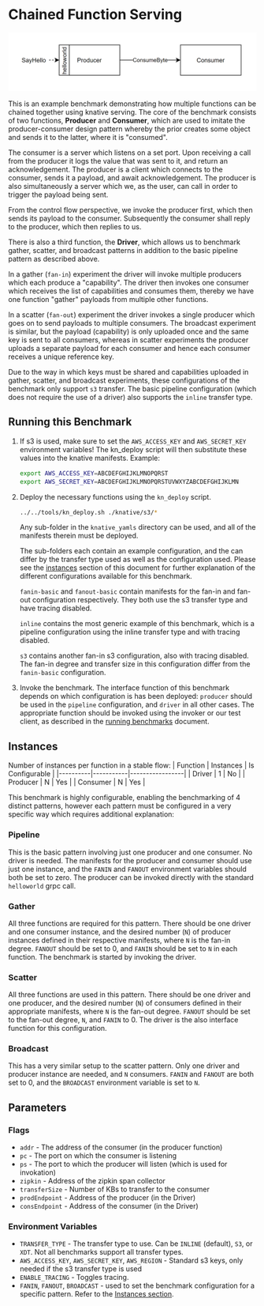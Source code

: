 # Chained Function Serving
![diagram](diagram.png)

This is an example benchmark demonstrating how multiple functions can be chained together
using knative serving. The core of the benchmark consists of two functions, **Producer** and 
**Consumer**, which are used to imitate the producer-consumer design pattern whereby the prior
creates some object and sends it to the latter, where it is "consumed".

The consumer is a server which listens on a set port. Upon receiving a call from the producer it
logs the value that was sent to it, and return an acknowledgement. The producer is a client which
connects to the consumer, sends it a payload, and await acknowledgement. The producer is also
simultaneously a server which we, as the user, can call in order to trigger the payload being sent.

From the control flow perspective, we invoke the producer first, which then sends its payload to
the consumer. Subsequently the consumer shall reply to the producer, which then replies to us.

There is also a third function, the **Driver**, which allows us to benchmark gather, scatter, and
broadcast patterns in addition to the basic pipeline pattern as described above.

In a gather (`fan-in`) experiment the driver will invoke multiple producers which each produce a 
"capability". The driver then invokes one consumer which receives the list of capabilities and 
consumes them, thereby we have one function "gather" payloads from multiple other functions.

In a scatter (`fan-out`) experiment the driver invokes a single producer which goes on to send
payloads to multiple consumers. The broadcast experiment is similar, but the payload (capability)
is only uploaded once and the same key is sent to all consumers, whereas in scatter experiments
the producer uploads a separate payload for each consumer and hence each consumer receives a unique
reference key. 

Due to the way in which keys must be shared and capabilities uploaded in gather, scatter, and
broadcast experiments, these configurations of the benchmark only support `s3` transfer. The
basic pipeline configuration (which does not require the use of a driver) also supports the
`inline` transfer type.

## Running this Benchmark

1. If s3 is used, make sure to set the `AWS_ACCESS_KEY` and `AWS_SECRET_KEY` environment variables!
    The kn_deploy script will then substitute these values into the knative manifests.
    Example:
    ```bash               
    export AWS_ACCESS_KEY=ABCDEFGHIJKLMNOPQRST
    export AWS_SECRET_KEY=ABCDEFGHIJKLMNOPQRSTUVWXYZABCDEFGHIJKLMN
    ```

2. Deploy the necessary functions using the `kn_deploy` script.
    ```bash
    ../../tools/kn_deploy.sh ./knative/s3/*
    ```
    Any sub-folder in the `knative_yamls` directory can be used, and all of the manifests therein
    must be deployed.

    The sub-folders each contain an example configuration, and the can differ by the transfer type
    used as well as the configuration used. Please see the [instances](#instances) section of this
    document for further explanation of the different configurations available for this benchmark.

    `fanin-basic` and `fanout-basic` contain manifests for the fan-in and fan-out configuration
    respectively. They both use the s3 transfer type and have tracing disabled.

    `inline` contains the most generic example of this benchmark, which is a pipeline configuration
    using the inline transfer type and with tracing disabled.

    `s3` contains another fan-in s3 configuration, also with tracing disabled. The fan-in degree
    and transfer size in this configuration differ from the `fanin-basic` configuration.
    

3. Invoke the benchmark. The interface function of this benchmark depends on which configuration is
    has been deployed: `producer` should be used in the `pipeline` configuration, and `driver` in
    all other cases. The appropriate function should be invoked using the invoker or our test 
    client, as described in the [running benchmarks](/docs/running_benchmarks.md) document.

## Instances
Number of instances per function in a stable flow:
| Function | Instances | Is Configurable |
|----------|-----------|-----------------|
| Driver | 1 | No |
| Producer | N | Yes |
| Consumer | N | Yes |

This benchmark is highly configurable, enabling the benchmarking of 4 distinct patterns, however
each pattern must be configured in a very specific way which requires additional explanation:

### Pipeline

This is the basic pattern involving just one producer and one consumer. No driver is needed. The
manifests for the producer and consumer should use just one instance, and the `FANIN` and `FANOUT`
environment variables should both be set to zero. The producer can be invoked directly with the
standard `helloworld` grpc call.

### Gather

All three functions are required for this pattern. There should be one driver and one consumer
instance, and the desired number (`N`) of producer instances defined in their respective
manifests, where `N` is the fan-in degree. `FANOUT` should be set to 0, and `FANIN` should be set 
to `N` in each function. The benchmark is started by invoking the driver.

### Scatter

All three functions are used in this pattern. There should be one driver and one producer, and
the desired number (`N`) of consumers defined in their appropriate manifests, where `N` is the 
fan-out degree. `FANOUT` should be set to the fan-out degree, `N`, and `FANIN` to 0. The driver is
the also interface function for this configuration.

### Broadcast

This has a very similar setup to the scatter pattern. Only one driver and producer instance are
needed, and `N` consumers. `FANIN` and `FANOUT` are both set to 0, and the `BROADCAST` environment
variable is set to `N`.

## Parameters

### Flags

- `addr` - The address of the consumer (in the producer function)
- `pc` - The port on which the consumer is listening
- `ps` - The port to which the producer will listen (which is used for invokation)
- `zipkin` - Address of the zipkin span collector
- `transferSize` -  Number of KBs to transfer to the consumer
- `prodEndpoint` - Address of the producer (in the Driver)
- `consEndpoint` - Address of the consumer (in the Driver)

### Environment Variables

- `TRANSFER_TYPE` - The transfer type to use. Can be `INLINE` (default), `S3`, or `XDT`. Not
all benchmarks support all transfer types.
- `AWS_ACCESS_KEY`, `AWS_SECRET_KEY`, `AWS_REGION` - Standard s3 keys, only needed if the s3
transfer type is used
- `ENABLE_TRACING` - Toggles tracing.
- `FANIN`, `FANOUT`, `BROADCAST` - used to set the benchmark configuration for a specific pattern.
Refer to the [Instances section](#instances).